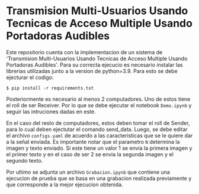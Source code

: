 # Transmision Multi-Usuarios Usando Tecnicas de Acceso Multiple Usando Portadoras Audibles

Este repositorio cuenta con la implementacion de un sistema de 'Transmision Multi-Usuarios Usando Tecnicas de Acceso Multiple Usando Portadoras Audibles'.
Para su correcta ejecucio es necesario instalar las librerias utilizadas junto a la version de python=3.9. Para esto se debe ejecturar el codigo:

`$ pip install -r requirements.txt`

Posteriormente es necesario al menos 2 computadores. Uno de estos tiene el roll de ser Receiver. Por lo que se debe ejecutar el notebook 
`Demo.ipynb` y seguir las intruciones dadas en este.

En el caso del resto de computadores, estos deben tomar el roll de Sender, para lo cual deben ejectutar el comando send_data. Luego, se debe editar el archivo 
`configs.yaml` de acuerdo a las caracteristicas que se le quiere dar a la señal enviada. Es importante notar que el parametro `N` determina la imagen y texto enviado. 
Si este tiene un valor 1 se envia la primera imagen y el primer texto y en el caso de ser 2 se envia la segunda imagen y el segundo texto.

Por ultimo se adjunta un archivo `Grabacion.ipynb` que contiene una ejecucion de prueba que se basa en una grabacion realizada previamente y que corresponde a la mejor
ejecucion obtenida.

